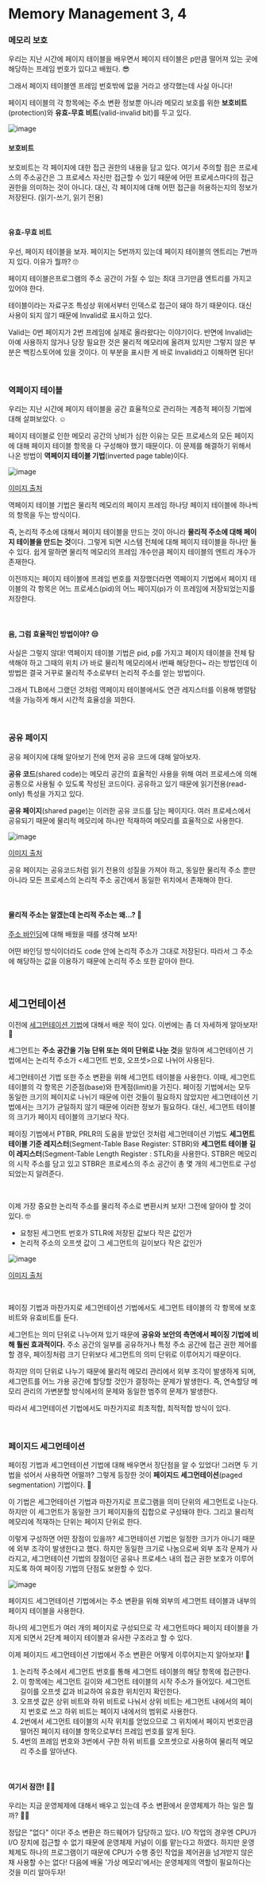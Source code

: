 # Memory Management 3, 4

### 메모리 보호

우리는 지난 시간에 페이지 테이블을 배우면서 페이지 테이블은 p만큼 떨어져 있는 곳에 해당하는 프레임 번호가 있다고 배웠다. 😎

그래서 페이지 테이블엔 프레임 번호밖에 없을 거라고 생각했는데 사실 아니다! 

페이지 테이블의 각 항목에는 주소 변환 정보뿐 아니라 메모리 보호를 위한 **보호비트**(protection)와 **유효-무효 비트**(valid-invalid bit)를 두고 있다.

![image](https://user-images.githubusercontent.com/62419307/115959973-ea7a2080-a549-11eb-90d7-daac3075f031.png)

#### 보호비트

보호비트는 각 페이지에 대한 접근 권한의 내용을 담고 있다. 여기서 주의할 점은 프로세스의 주소공간은 그 프로세스 자신만 접근할 수 있기 때문에 어떤 프로세스마다의 접근 권한을 의미하는 것이 아니다. 대신, 각 페이지에 대해 어떤 접근을 허용하는지의 정보가 저장된다. (읽기-쓰기, 읽기 전용)

<br>

#### 유효-무효 비트

우선, 페이지 테이블을 보자. 페이지는 5번까지 있는데 페이지 테이블의 엔트리는 7번까지 있다. 이유가 뭘까? 🙄

페이지 테이블은프로그램의 주소 공간이 가질 수 있는 최대 크기만큼 엔트리를 가지고 있어야 한다.

테이블이라는 자료구조 특성상 위에서부터 인덱스로 접근이 돼야 하기 때문이다. 대신 사용이 되지 않기 때문에 Invalid로 표시하고 있다.

Valid는 0번 페이지가 2번 프레임에 실제로 올라왔다는 이야기이다. 반면에 Invalid는 아예 사용하지 않거나 당장 필요한 것은 물리적 메모리에 올려져 있지만 그렇지 않은 부분은 백킹스토어에 있을 것이다. 이 부분을 표시한 게 바로 Invalid라고 이해하면 된다!

<br>

### 역페이지 테이블

우리는 지난 시간에 페이지 테이블을 공간 효율적으로 관리하는 계층적 페이징 기법에 대해 살펴보았다. ☺

페이지 테이블로 인한 메모리 공간의 낭비가 심한 이유는 모든 프로세스의 모든 페이지에 대해 페이지 테이블 항목을 다 구성해야 했기 때문이다. 이 문제를 해결하기 위해서 나온 방법이 **역페이지 테이블 기법**(inverted page table)이다.

![image](https://user-images.githubusercontent.com/62419307/115960396-20b89f80-a54c-11eb-838a-c6ad214f6098.png)

[이미지 출처](https://devowen.com/258)

역페이지 테이블 기법은 물리적 메모리의 페이지 프레임 하나당 페이지 테이블에 하나씩의 항목을 두는 방식이다.

즉, 논리적 주소에 대해서 페이지 테이블을 만드는 것이 아니라 **물리적 주소에 대해 페이지 테이블을 만드는 것**이다. 그렇게 되면 시스템 전체에 대해 페이지 테이블을 하나만 둘 수 있다. 쉽게 말하면 물리적 메모리의 프레임 개수만큼 페이지 테이블의 엔트리 개수가 존재한다.

이전까지는 페이지 테이블에 프레임 번호를 저장했더라면 역페이지 기법에서 페이지 테이블의 각 항목은 어느 프로세스(pid)의 어느 페이지(p)가 이 프레임에 저장되었는지를 저장한다.

<br>

#### 음, 그럼 효율적인 방법이야? 😒

사실은 그렇지 않대! 역페이지 테이블 기법은 pid, p를 가지고 페이지 테이블을 전체 탐색해야 하고 그때의 위치 i가 바로 물리적 메모리에서 i번째 해당한다~ 라는 방법인데 이 방법은 결국 거꾸로 물리적 주소로부터 논리적 주소를 얻는 방법이다.

그래서 TLB에서 그랬던 것처럼 역페이지 테이블에서도 연관 레지스터를 이용해 병렬탐색을 가능하게 해서 시간적 효율성을 꾀한다.

<br>

### 공유 페이지

공유 페이지에 대해 알아보기 전에 먼저 공유 코드에 대해 알아보자.

**공유 코드**(shared code)는 메모리 공간의 효율적인 사용을 위해 여러 프로세스에 의해 공통으로 사용될 수 있도록 작성된 코드이다. 공유하고 있기 때문에 읽기전용(read-only) 특성을 가지고 있다.

**공유 페이지**(shared page)는 이러한 공유 코드를 담는 페이지다. 여러 프로세스에서 공유되기 때문에 물리적 메모리에 하나만 적재하여 메모리를 효율적으로 사용한다.

![image](https://user-images.githubusercontent.com/62419307/115960946-26fc4b00-a54f-11eb-8aeb-046cc6a512b1.png)

[이미지 출처](https://yangjaeleeblog.wordpress.com/2017/05/24/%EA%B3%B5%EC%9C%A0%EB%A9%94%EB%AA%A8%EB%A6%AC-%ED%8E%98%EC%9D%B4%EC%A7%80%ED%85%8C%EC%9D%B4%EB%B8%94-%EA%B5%AC%EC%A1%B0/)

공유 페이지는 공유코드처럼 읽기 전용의 성질을 가져야 하고, 동일한 물리적 주소 뿐만 아니라 모든 프로세스의 논리적 주소 공간에서 동일한 위치에서 존재해야 한다.

<br>

#### 물리적 주소는 알겠는데 논리적 주소는 왜...? 🤔

[주소 바인딩](https://github.com/hjyeon-n/BE_TIL/blob/master/%EC%9A%B4%EC%98%81%EC%B2%B4%EC%A0%9C_KOCW/14.%20Memory%20Management%201.md)에 대해 배웠을 때를 생각해 보자!

어떤 바인딩 방식이더라도 code 안에 논리적 주소가 그대로 저장된다. 따라서 그 주소에 해당하는 값을 이용하기 때문에 논리적 주소 또한 같아야 한다.

<br>

## 세그먼테이션

이전에 [세그먼테이션 기법](https://github.com/hjyeon-n/BE_TIL/blob/master/%EC%9A%B4%EC%98%81%EC%B2%B4%EC%A0%9C_KOCW/14.%20Memory%20Management%201.md)에 대해서 배운 적이 있다. 이번에는 좀 더 자세하게 알아보자! 🔎

세그먼트는 **주소 공간을 기능 단위 또는 의미 단위로 나눈 것**을 말하며 세그먼테이션 기법에서는 논리적 주소가 <세그먼트 번호, 오프셋>으로 나뉘어 사용된다.

세그먼테이션 기법 또한 주소 변환을 위해 세그먼트 테이블을 사용한다. 이때, 세그먼트 테이블의 각 항목은 기준점(base)와 한계점(limit)을 가진다. 페이징 기법에서는 모두 동일한 크기의 페이지로 나뉘기 때문에 이런 것들이 필요하지 않았지만 세그먼테이션 기법에서는 크기가 균일하지 않기 때문에 이러한 정보가 필요하다. 대신, 세그먼트 테이블의 크기가 페이지 테이블의 크기보다 작다.

페이징 기법에서 PTBR, PRLR의 도움을 받았던 것처럼 세그먼테이션 기법도 **세그먼트 테이블 기준 레지스터**(Segment-Table Base Register: STBR)와 **세그먼트 테이블 길이 레지스터**(Segment-Table Length Register : STLR)을 사용한다. STBR은 메모리의 시작 주소를 담고 있고 STBR은 프로세스의 주소 공간이 총 몇 개의 세그먼트로 구성되었는지 알려준다.

<br>

이제 가장 중요한 논리적 주소를 물리적 주소로 변환시켜 보자! 그전에 알아야 할 것이 있다. 🤓

+ 요청된 세그먼트 번호가 STLR에 저장된 값보다 작은 값인가
+ 논리적 주소의 오프셋 값이 그 세그먼트의 길이보다 작은 값인가

![image](https://user-images.githubusercontent.com/62419307/115962176-164ed380-a555-11eb-9521-7d3e2c0bf861.png)

[이미지 출처](https://wansook0316.github.io/cs/os/2020/04/06/%EC%9A%B4%EC%98%81%EC%B2%B4%EC%A0%9C-%EC%A0%95%EB%A6%AC-15-%EC%84%B8%EA%B7%B8%EB%A9%98%ED%85%8C%EC%9D%B4%EC%85%98.html)

<br>

페이징 기법과 마찬가지로 세그먼테이션 기법에서도 세그먼트 테이블의 각 항목에 보호비트와 유효비트를 둔다.

세그먼트는 의미 단위로 나누어져 있기 때문에 **공유와 보안의 측면에서 페이징 기법에 비해 훨씬 효과적이다.** 주소 공간의 일부를 공유하거나 특정 주소 공간에 접근 권한 제어를 할 경우, 페이징처럼 크기 단위보다 세그먼트의 의미 단위로 이루어지기 때문이다.

하지만 의미 단위로 나누기 때문에 물리적 메모리 관리에서 외부 조각이 발생하게 되며, 세그먼트를 어느 가용 공간에 할당할 것인가 결정하는 문제가 발생한다. 즉, 연속할당 메모리 관리의 가변분할 방식에서의 문제와 동일한 범주의 문제가 발생한다.

따라서 세그먼테이션 기법에서도 마찬가지로 최초적합, 최적적합 방식이 있다.

<br>

### 페이지드 세그먼테이션

페이징 기법과 세그먼테이션 기법에 대해 배우면서 장단점을 알 수 있었다! 그러면 두 기법을 섞어서 사용하면 어떨까? 그렇게 등장한 것이 **페이지드 세그먼테이션**(paged segmentation) 기법이다. 🤗

이 기법은 세그먼테이션 기법과 마찬가지로 프로그램을 의미 단위의 세그먼트로 나눈다. 하지만 이 세그먼트가 동일한 크기 페이지들의 집합으로 구성돼야 한다. 그리고 물리적 메모리에 적재하는 단위는 페이지 단위로 한다.

이렇게 구성하면 어떤 장점이 있을까? 세그먼테이션 기법은 일정한 크기가 아니기 때문에 외부 조각이 발생한다고 했다. 하지만 동일한 크기로 나눔으로써 외부 조각 문제가 사라지고, 세그먼테이션 기법의 장점이던 공유나 프로세스 내의 접근 권한 보호가 이루어지도록 하여 페이징 기법의 단점도 보완할 수 있다.

![image](https://user-images.githubusercontent.com/62419307/115985954-1d272600-a5e9-11eb-8ee4-4fb90914260c.png)

페이지드 세그먼테이션 기법에서는 주소 변환을 위해 외부의 세그먼트 테이블과 내부의 페이지 테이블을 사용한다.

하나의 세그먼트가 여러 개의 페이지로 구성되므로 각 세그먼트마다 페이지 테이블을 가지게 되면서 2단계 페이지 테이블과 유사한 구조라고 할 수 있다.

이제 페이지드 세그먼테이션 기법에서 주소 변환은 어떻게 이루어지는지 알아보자! 🔎

1. 논리적 주소에서 세그먼트 번호를 통해 세그먼트 테이블의 해당 항목에 접근한다.
2. 이 항목에는 세그먼트 길이와 세그먼트 테이블의 시작 주소가 들어있다. 세그먼트 길이를 오프셋 값과 비교하여 유효한 위치인지 확인한다.
3. 오프셋 값은 상위 비트와 하위 비트로 나눠서 상위 비트는 세그먼트 내에서의 페이지 번호로 쓰고 하위 비트는 페이지 내에서의 범위로 사용한다.
4. 2번에서 세그먼트 테이블의 시작 위치를 얻었으므로 그 위치에서 페이지 번호만큼 떨어진 페이지 테이블 항목으로부터 프레임 번호를 알게 된다.
5. 4번의 프레임 번호와 3번에서 구한 하위 비트를 오프셋으로 사용하여 물리적 메모리 주소를 알아낸다.

<br>

#### 여기서 잠깐! 🙋‍♀️

우리는 지금 운영체제에 대해서 배우고 있는데 주소 변환에서 운영체제가 하는 일은 뭘까? 👩‍💻

정답은 "없다" 이다! 주소 변환은 하드웨어가 담당하고 있다. I/O 작업의 경우엔 CPU가 I/O 장치에 접근할 수 없기 때문에 운영체제 커널이 이를 맡는다고 하였다. 하지만 운영체제도 하나의 프로그램이기 때문에 CPU가 수행 중인 작업을 제어권을 넘겨받지 않은 채 사용할 수는 없다! 다음에 배울 '가상 메모리'에서는 운영체제의 역할이 필요하다는 것을 미리 알아두자!
